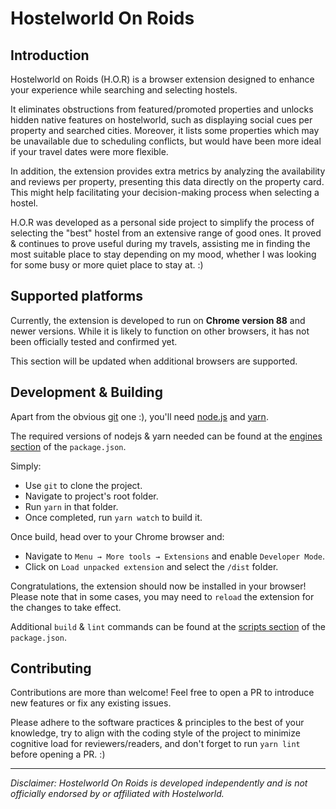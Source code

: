 # Hostelworld On Roids

## Introduction

Hostelworld on Roids (H.O.R) is a browser extension designed to enhance your experience while searching and selecting
hostels.

It eliminates obstructions from featured/promoted properties and unlocks hidden native features on hostelworld, such as
displaying social cues per property and searched cities. Moreover, it lists some properties which may be unavailable due
to scheduling conflicts, but would have been more ideal if your travel dates were more flexible.

In addition, the extension provides extra metrics by analyzing the availability and reviews per property, presenting 
this data directly on the property card. This might help facilitating your decision-making process when selecting a
hostel.

H.O.R was developed as a personal side project to simplify the process of selecting the "best" hostel from an extensive
range of good ones. It proved & continues to prove useful during my travels, assisting me in finding the most suitable
place to stay depending on my mood, whether I was looking for some busy or more quiet place to stay at. :)


## Supported platforms

Currently, the extension is developed to run on **Chrome version 88** and newer versions. While it is likely to function
on other browsers, it has not been officially tested and confirmed yet.

This section will be updated when additional browsers are supported.


## Development & Building 

Apart from the obvious [git](https://git-scm.com/) one :), you'll need [node.js](https://nodejs.org) and
[yarn](https://yarnpkg.com/lang/en/docs/install/).

The required versions of nodejs & yarn needed can be found at the [engines section](/package.json#L4-L6) of the 
`package.json`.

Simply:
* Use `git` to clone the project.
* Navigate to project's root folder.
* Run `yarn` in that folder.
* Once completed, run `yarn watch` to build it.

Once build, head over to your Chrome browser and:
* Navigate to `Menu → More tools → Extensions` and enable `Developer Mode`.
* Click on `Load unpacked extension` and select the `/dist` folder.

Congratulations, the extension should now be installed in your browser! Please note that in some cases, you may need to
`reload` the extension for the changes to take effect.

Additional `build` & `lint` commands can be found at the [scripts section](/package.json#L9-L16) of the `package.json`.


## Contributing

Contributions are more than welcome! Feel free to open a PR to introduce new features or fix any existing issues.

Please adhere to the software practices & principles to the best of your knowledge, try to align with the coding
style of the project to minimize cognitive load for reviewers/readers, and don't forget to run `yarn lint` before 
opening a PR. :)


___
_Disclaimer: Hostelworld On Roids is developed independently and is not officially endorsed by or affiliated with
Hostelworld._
